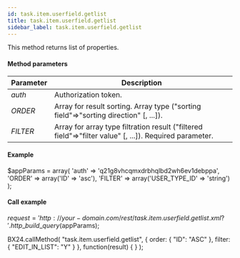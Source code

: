```yaml
---
id: task.item.userfield.getlist
title: task.item.userfield.getlist
sidebar_label: task.item.userfield.getlist
---
```

This method returns list of properties.

#### Method parameters

| Parameter | Description |
| --- | --- |
| _auth_ | Authorization token. |
| _ORDER_ | Array for result sorting. Array type ("sorting field"=>"sorting direction" \[, ...\]). |
| _FILTER_ | Array for array type filtration result ("filtered field"=>"filter value" \[, ...\]). Required parameter. |

#### Example

$appParams = array(
     'auth' =\> 'q21g8vhcqmxdrbhqlbd2wh6ev1debppa',
     'ORDER' =\> array('ID' =\> 'asc'),
     'FILTER' =\> array('USER\_TYPE\_ID' =\> 'string')
);

#### Call example

$request = 'http://your-domain.com/rest/task.item.userfield.getlist.xml?'.http\_build\_query($appParams);



BX24.callMethod(
    "task.item.userfield.getlist",
    {
        order:
        {
            "ID": "ASC"
        },
        filter:
        {
            "EDIT\_IN\_LIST": "Y"
        }
    },
    function(result)
    {
    }
);